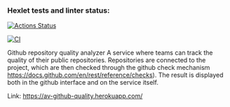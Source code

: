 ### Hexlet tests and linter status:
[![Actions Status](https://github.com/MehPNZ/rails-project-lvl4/workflows/hexlet-check/badge.svg)](https://github.com/MehPNZ/rails-project-lvl4/actions)

[![CI](https://github.com/MehPNZ/rails-project-lvl3/actions/workflows/makefile.yml/badge.svg)](https://github.com/MehPNZ/rails-project-lvl3/actions/workflows/makefile.yml)

Github repository quality analyzer
A service where teams can track the quality of their public repositories. Repositories are connected to the project, which are then checked through the github check mechanism https://docs.github.com/en/rest/reference/checks). The result is displayed both in the github interface and on the service itself.

Link:
https://av-github-quality.herokuapp.com/
